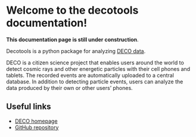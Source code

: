 # Welcome to the decotools documentation!

**This documentation page is still under construction**.

Decotools is a python package for analyzing [DECO data](https://wipac.wisc.edu/deco/home).

DECO is a citizen science project that enables users around the world to detect cosmic rays and other energetic particles with their cell phones and tablets. The recorded events are automatically uploaded to a central database. In addition to detecting particle events, users can analyze the data produced by their own or other users’ phones.

## Useful links
* [DECO homepage](https://wipac.wisc.edu/deco/home)
* [GitHub repository](https://github.com/mattmeehan/decotools)
